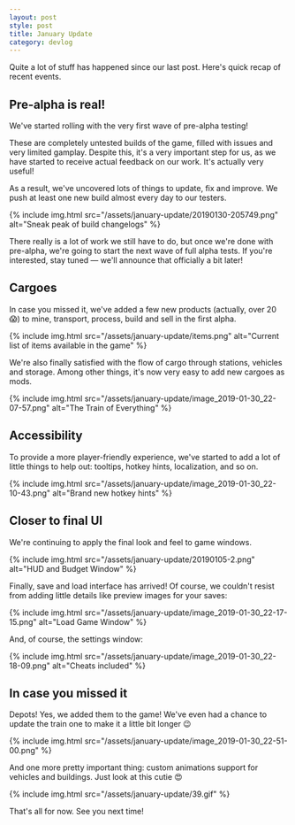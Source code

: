```yaml
---
layout: post
style: post
title: January Update
category: devlog
---
```


Quite a lot of stuff has happened since our last post. Here's quick recap of recent events.

## Pre-alpha is real!

We've started rolling with the very first wave of pre-alpha testing!

These are completely untested builds of the game, filled with issues and very limited gamplay. Despite this, it's a very important step for us, as we have started to receive actual feedback on our work. It's actually very useful!

As a result, we've uncovered lots of things to update, fix and improve. We push at least one new build almost every day to our testers.

{% include img.html src="/assets/january-update/20190130-205749.png" alt="Sneak peak of build changelogs" %}

There really is a lot of work we still have to do, but once we're done with pre-alpha, we're going to start the next wave of full alpha tests. If you're interested, stay tuned — we'll announce that officially a bit later!

## Cargoes

In case you missed it, we've added a few new products (actually, over 20 😱) to mine, transport, process, build and sell in the first alpha.

{% include img.html src="/assets/january-update/items.png" alt="Current list of items available in the game" %}

We're also finally satisfied with the flow of cargo through stations, vehicles and storage. Among other things, it's now very easy to add new cargoes as mods.

{% include img.html src="/assets/january-update/image_2019-01-30_22-07-57.png" alt="The Train of Everything" %}

## Accessibility

To provide a more player-friendly experience, we've started to add a lot of little things to help out: tooltips, hotkey hints, localization, and so on.

{% include img.html src="/assets/january-update/image_2019-01-30_22-10-43.png" alt="Brand new hotkey hints" %}

## Closer to final UI

We're continuing to apply the final look and feel to game windows.

{% include img.html src="/assets/january-update/20190105-2.png" alt="HUD and Budget Window" %}

Finally, save and load interface has arrived! Of course, we couldn't resist from adding little details like preview images for your saves:

{% include img.html src="/assets/january-update/image_2019-01-30_22-17-15.png" alt="Load Game Window" %}

And, of course, the settings window:

{% include img.html src="/assets/january-update/image_2019-01-30_22-18-09.png" alt="Cheats included" %}

## In case you missed it

Depots! Yes, we added them to the game! We've even had a chance to update the train one to make it a little bit longer 😉

{% include img.html src="/assets/january-update/image_2019-01-30_22-51-00.png" %}

And one more pretty important thing: custom animations support for vehicles and buildings. Just look at this cutie 😍

{% include img.html src="/assets/january-update/39.gif" %}

That's all for now. See you next time!